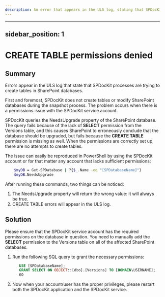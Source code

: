 ```yaml
---
description: An error that appears in the ULS log, stating that SPDocKit processes are trying to create tables in SharePoint databases.
---
```


---
sidebar_position: 1
---

# CREATE TABLE permissions denied

## **Summary**

Errors appear in the ULS log that state that SPDocKit processes are trying to create tables in SharePoint databases.

First and foremost, SPDocKit does not create tables or modify SharePoint databases during the snapshot process. The problem occurs when there is a permissions issue with the SPDocKit service account.

SPDocKit queries the NeedsUpgrade property of the SharePoint database. The query fails because of the lack of **SELECT** permission from the Versions table, and this causes SharePoint to erroneously conclude that the database should be upgraded, but fails because the **CREATE TABLE** permission is missing as well. When the permissions are correctly set up, there are no attempts to create tables.

The issue can easily be reproduced in PowerShell by using the SPDocKit account or for that matter any account that lacks sufficient permissions:

```bash
    $myDB = Get-SPDatabase | ?{$_.Name -eq "[SPDatabaseName]"}
    $myDB.NeedsUpgrade
```

After running these commands, two things can be noticed:

1. The NeedsUpgrade property will return the wrong value: it will always be true. 
2. CREATE TABLE errors will appear in the ULS log.

## **Solution**

Please ensure that the SPDocKit service account has the required permissions on the database in question. You need to manually add the **SELECT** permission to the Versions table on all of the affected SharePoint databases.

1. Run the following SQL query to grant the necessary permissions:

   ```sql
      USE [SPDatabaseName];  
      GRANT SELECT ON OBJECT::[dbo].[Versions] TO [DOMAIN\USERNAME];  
      GO
   ```

2. Now when your account/user has the proper privileges, please restart both the SPDocKit application and the SPDocKit service.

